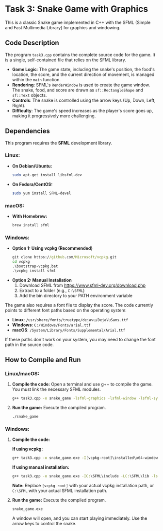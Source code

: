 # Task 3: Snake Game with Graphics

This is a classic Snake game implemented in C++ with the SFML (Simple and Fast Multimedia Library) for graphics and windowing.

## Code Description

The program `task3.cpp` contains the complete source code for the game. It is a single, self-contained file that relies on the SFML library.

- **Game Logic**: The game state, including the snake's position, the food's location, the score, and the current direction of movement, is managed within the `main` function.
- **Rendering**: SFML's `RenderWindow` is used to create the game window. The snake, food, and score are drawn as `sf::RectangleShape` and `sf::Text` objects.
- **Controls**: The snake is controlled using the arrow keys (Up, Down, Left, Right).
- **Difficulty**: The game's speed increases as the player's score goes up, making it progressively more challenging.

## Dependencies

This program requires the **SFML** development library.

### Linux:
-   **On Debian/Ubuntu:**
    ```bash
    sudo apt-get install libsfml-dev
    ```
-   **On Fedora/CentOS:**
    ```bash
    sudo yum install SFML-devel
    ```

### macOS:
-   **With Homebrew:**
    ```bash
    brew install sfml
    ```

### Windows:
-   **Option 1: Using vcpkg (Recommended)**
    ```cmd
    git clone https://github.com/Microsoft/vcpkg.git
    cd vcpkg
    .\bootstrap-vcpkg.bat
    .\vcpkg install sfml
    ```
-   **Option 2: Manual Installation**
    1. Download SFML from https://www.sfml-dev.org/download.php
    2. Extract to a folder (e.g., `C:\SFML`)
    3. Add the bin directory to your PATH environment variable

The game also requires a font file to display the score. The code currently points to different font paths based on the operating system:
- **Linux**: `/usr/share/fonts/truetype/dejavu/DejaVuSans.ttf`
- **Windows**: `C:/Windows/Fonts/arial.ttf`
- **macOS**: `/System/Library/Fonts/Supplemental/Arial.ttf`

If these paths don't work on your system, you may need to change the font path in the source code.

## How to Compile and Run

### Linux/macOS:
1.  **Compile the code:**
    Open a terminal and use g++ to compile the game. You must link the necessary SFML modules.

    ```bash
    g++ task3.cpp -o snake_game -lsfml-graphics -lsfml-window -lsfml-system -lsfml-audio
    ```

2.  **Run the game:**
    Execute the compiled program.

    ```bash
    ./snake_game
    ```

### Windows:
1.  **Compile the code:**
    
    **If using vcpkg:**
    ```cmd
    g++ task3.cpp -o snake_game.exe -I[vcpkg-root]\installed\x64-windows\include -L[vcpkg-root]\installed\x64-windows\lib -lsfml-graphics -lsfml-window -lsfml-system -lsfml-audio
    ```
    
    **If using manual installation:**
    ```cmd
    g++ task3.cpp -o snake_game.exe -IC:\SFML\include -LC:\SFML\lib -lsfml-graphics -lsfml-window -lsfml-system -lsfml-audio
    ```
    
    **Note:** Replace `[vcpkg-root]` with your actual vcpkg installation path, or `C:\SFML` with your actual SFML installation path.

2.  **Run the game:**
    Execute the compiled program.

    ```cmd
    snake_game.exe
    ```

    A window will open, and you can start playing immediately. Use the arrow keys to control the snake.
